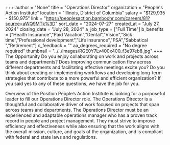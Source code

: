 +++
author = "None"
title = "Operations Director"
organization = "People's Action Institute"
location = "Illinois, District of Columbia"
salary = "$129,935 - $150,975"
link = "https://peoplesaction.bamboohr.com/careers/81?source=aWQ9MTk%3D"
sort_date = "2024-07-27"
created_at = "July 27, 2024"
closing_date = "July 28, 2024"
a_job_type = ["Full Time"]
b_benefits = ["Health Insurance","Paid Vacation","Dental","Vision","Sick time","Professional development","Life insurance","FSA","Sabbatical ","Retirement"]
c_feedback = ""
aa_degrees_required = "No degree required"
thumbnail = "../../images/RGE0Y7Lv400x400_f3e97eb8.jpg"
+++
The Opportunity
Do you enjoy collaborating on work and projects across teams and departments? Does improving communication flow across different departments and facilitating effective meetings excite you? Do you think about creating or implementing workflows and developing long-term strategies that contribute to a more powerful and efficient organization? If you said yes to any of these questions, we have the job for you. 

Overview of the Position
People’s Action Institute is looking for a purposeful leader to fill our Operations Director role. The Operations Director is a thoughtful and collaborative driver of work focused on projects that span across teams and departments. The Operations Director must be an experienced and adaptable operations manager who has a proven track record in people and project management. They must strive to improve efficiency and effectiveness while also ensuring that the work aligns with the overall mission, culture, and goals of the organization, and is compliant with federal and state laws and regulations. 